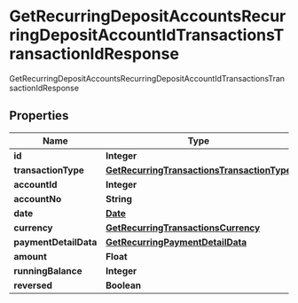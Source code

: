 

# GetRecurringDepositAccountsRecurringDepositAccountIdTransactionsTransactionIdResponse

GetRecurringDepositAccountsRecurringDepositAccountIdTransactionsTransactionIdResponse
## Properties

Name | Type | Description | Notes
------------ | ------------- | ------------- | -------------
**id** | **Integer** |  |  [optional]
**transactionType** | [**GetRecurringTransactionsTransactionType**](GetRecurringTransactionsTransactionType.md) |  |  [optional]
**accountId** | **Integer** |  |  [optional]
**accountNo** | **String** |  |  [optional]
**date** | [**Date**](Date.md) |  |  [optional]
**currency** | [**GetRecurringTransactionsCurrency**](GetRecurringTransactionsCurrency.md) |  |  [optional]
**paymentDetailData** | [**GetRecurringPaymentDetailData**](GetRecurringPaymentDetailData.md) |  |  [optional]
**amount** | **Float** |  |  [optional]
**runningBalance** | **Integer** |  |  [optional]
**reversed** | **Boolean** |  |  [optional]



